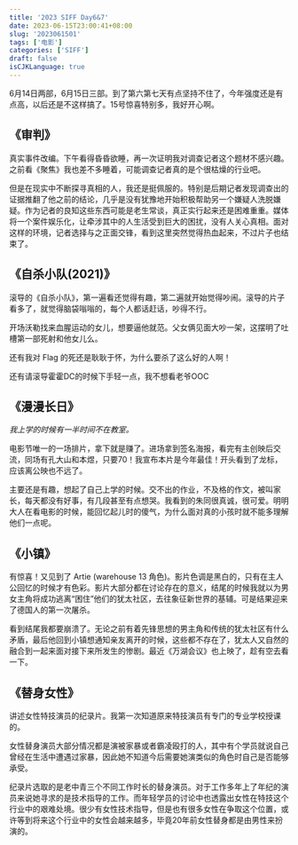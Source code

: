 ```yaml
---
title: '2023 SIFF Day6&7'
date: 2023-06-15T23:00:41+08:00
slug: '2023061501'
tags: ['电影']
categories: ['SIFF']
draft: false
isCJKLanguage: true
---
```

6月14日两部，6月15日三部。到了第六第七天有点坚持不住了，今年强度还是有点高，以后还是不这样搞了。15号惊喜特别多，我好开心啊。

## 《审判》

真实事件改编。下午看得昏昏欲睡，再一次证明我对调查记者这个题材不感兴趣。之前看《聚焦》我也差不多睡着，可能调查记者真的是个很枯燥的行业吧。

但是在现实中不断探寻真相的人，我还是挺佩服的。特别是后期记者发现调查出的证据推翻了他之前的结论，几乎是没有犹豫地开始积极帮助另一个嫌疑人洗脱嫌疑。作为记者的良知这些东西可能是老生常谈，真正实行起来还是困难重重。媒体将一个案件娱乐化，让牵涉其中的人生活受到巨大的困扰，没有人关心真相。面对这样的环境，记者选择与之正面交锋，看到这里突然觉得热血起来，不过片子也结束了。

## 《自杀小队(2021)》

滚导的《自杀小队》，第一遍看还觉得有趣，第二遍就开始觉得吵闹。滚导的片子看多了，就觉得脑袋嗡嗡的，每个人都话赶话，吵得不行。

开场沃勒找来血腥运动的女儿，想要逼他就范。父女俩见面大吵一架，这摆明了吐槽第一部死射和他女儿么。

还有我对 Flag 的死还是耿耿于怀，为什么要杀了这么好的人啊！

还有请滚导霍霍DC的时候下手轻一点，我不想看老爷OOC

## 《漫漫长日》

*我上学的时候有一半时间不在教室。*

电影节唯一的一场排片，拿下就是赚了。进场拿到签名海报，看完有主创映后交流，同场有孔大山和本煜，只要70！我宣布本片是今年最佳！开头看到了龙标，应该离公映也不远了。

主要还是有趣，想起了自己上学的时候。交不出的作业，不及格的作文，被叫家长，每天都没有好事，有几段甚至有点想哭。我看到的朱同很真诚，很可爱。明明大人在看电影的时候，能回忆起儿时的傻气，为什么面对真的小孩时就不能多理解他们一点呢。

## 《小镇》

有惊喜！又见到了 Artie (warehouse 13 角色)。影片色调是黑白的，只有在主人公回忆的时候才有色彩。影片大部分都在讨论存在的意义，结尾的时候我就以为男女主角将成功逃离“困住”他们的犹太社区，去往象征新世界的基辅。可是结果迎来了德国人的第一次屠杀。

看到结尾我都要崩溃了。无论之前有着先锋思想的男主角和传统的犹太社区有什么矛盾，最后他回到小镇想通知亲友离开的时候，这些都不存在了，犹太人又自然的融合到一起来面对接下来所发生的惨剧。最近《万湖会议》也上映了，趁有空去看一下。

## 《替身女性》

讲述女性特技演员的纪录片。我第一次知道原来特技演员有专门的专业学校授课的。

女性替身演员大部分情况都是演被家暴或者霸凌殴打的人，其中有个学员就说自己曾经在生活中遭遇过家暴，因此她不知道今后需要她演类似的角色时自己是否能够承受。

纪录片选取的是老中青三个不同工作时长的替身演员。对于工作多年上了年纪的演员来说她寻求的是技术指导的工作。而年轻学员的讨论中也透露出女性在特技这个行业中的艰难处境。很少有女性技术指导，但是也有很多女性在争取这个位置，或许等到将来这个行业中的女性会越来越多，毕竟20年前女性替身都是由男性来扮演的。
